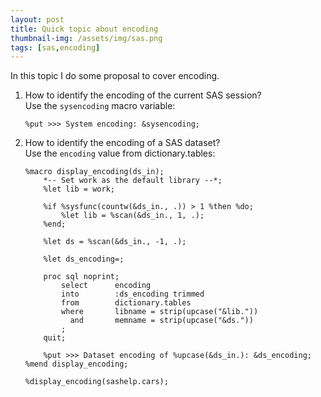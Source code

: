 ```yaml
---
layout: post
title: Quick topic about encoding
thumbnail-img: /assets/img/sas.png
tags: [sas,encoding]
---
```


In this topic I do some proposal to cover encoding.  

1) How to identify the encoding of the current SAS session?  
    Use the `sysencoding` macro variable:
    ```
    %put >>> System encoding: &sysencoding;
    ```

2) How to identify the encoding of a SAS dataset?  
    Use the `encoding` value from dictionary.tables:
    ```
    %macro display_encoding(ds_in);
        *-- Set work as the default library --*;
        %let lib = work;

        %if %sysfunc(countw(&ds_in., .)) > 1 %then %do;
            %let lib = %scan(&ds_in., 1, .);
        %end;

        %let ds = %scan(&ds_in., -1, .);

        %let ds_encoding=;

        proc sql noprint;
            select		encoding
            into		:ds_encoding trimmed
            from		dictionary.tables
            where		libname = strip(upcase("&lib."))
              and		memname = strip(upcase("&ds."))
            ;
        quit;

        %put >>> Dataset encoding of %upcase(&ds_in.): &ds_encoding;
    %mend display_encoding;

    %display_encoding(sashelp.cars);
    ```
